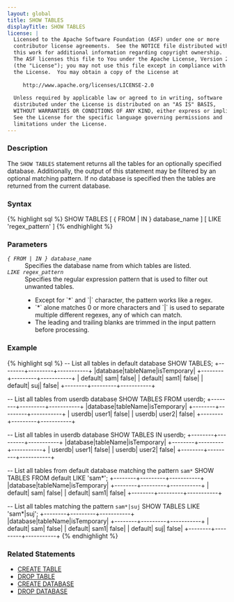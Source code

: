 ```yaml
---
layout: global
title: SHOW TABLES
displayTitle: SHOW TABLES
license: |
  Licensed to the Apache Software Foundation (ASF) under one or more
  contributor license agreements.  See the NOTICE file distributed with
  this work for additional information regarding copyright ownership.
  The ASF licenses this file to You under the Apache License, Version 2.0
  (the "License"); you may not use this file except in compliance with
  the License.  You may obtain a copy of the License at
 
     http://www.apache.org/licenses/LICENSE-2.0
 
  Unless required by applicable law or agreed to in writing, software
  distributed under the License is distributed on an "AS IS" BASIS,
  WITHOUT WARRANTIES OR CONDITIONS OF ANY KIND, either express or implied.
  See the License for the specific language governing permissions and
  limitations under the License.
---
```


### Description

The `SHOW TABLES` statement returns all the tables for an optionally specified database.
Additionally, the output of this statement may be filtered by an optional matching
pattern. If no database is specified then the tables are returned from the 
current database.

### Syntax

{% highlight sql %}
SHOW TABLES [ { FROM | IN } database_name ] [ LIKE 'regex_pattern' ]
{% endhighlight %}

### Parameters

<dl>
  <dt><code><em>{ FROM | IN } database_name</em></code></dt>
  <dd>
     Specifies the database name from which tables are listed.
  </dd>
  <dt><code><em>LIKE regex_pattern</em></code></dt>
  <dd>
     Specifies the regular expression pattern that is used to filter out unwanted tables. 
     <ul> 
          <li> Except for `*` and `|` character, the pattern works like a regex.</li>
          <li> `*` alone matches 0 or more characters and `|` is used to separate multiple different regexes,
           any of which can match. </li>
          <li> The leading and trailing blanks are trimmed in the input pattern before processing.</li>
     </ul>
    
  </dd>
</dl>

### Example

{% highlight sql %}
-- List all tables in default database
SHOW TABLES;
  +--------+---------+-----------+
  |database|tableName|isTemporary|
  +--------+---------+-----------+
  | default|      sam|      false|
  | default|     sam1|      false|
  | default|      suj|      false|
  +--------+---------+-----------+

-- List all tables from userdb database 
SHOW TABLES FROM userdb;
  +--------+---------+-----------+
  |database|tableName|isTemporary|
  +--------+---------+-----------+
  |  userdb|    user1|      false|
  |  userdb|    user2|      false|
  +--------+---------+-----------+

-- List all tables in userdb database
SHOW TABLES IN userdb;
  +--------+---------+-----------+
  |database|tableName|isTemporary|
  +--------+---------+-----------+
  |  userdb|    user1|      false|
  |  userdb|    user2|      false|
  +--------+---------+-----------+

-- List all tables from default database matching the pattern `sam*`
SHOW TABLES FROM default LIKE 'sam*';
  +--------+---------+-----------+
  |database|tableName|isTemporary|
  +--------+---------+-----------+
  | default|      sam|      false|
  | default|     sam1|      false|
  +--------+---------+-----------+
  
-- List all tables matching the pattern `sam*|suj`
SHOW TABLES LIKE 'sam*|suj';
  +--------+---------+-----------+
  |database|tableName|isTemporary|
  +--------+---------+-----------+
  | default|      sam|      false|
  | default|     sam1|      false|
  | default|      suj|      false|
  +--------+---------+-----------+
{% endhighlight %}

### Related Statements

 * [CREATE TABLE](sql-ref-syntax-ddl-create-table.html)
 * [DROP TABLE](sql-ref-syntax-ddl-drop-table.html)
 * [CREATE DATABASE](sql-ref-syntax-ddl-create-database.html)
 * [DROP DATABASE](sql-ref-syntax-ddl-drop-database.html)
